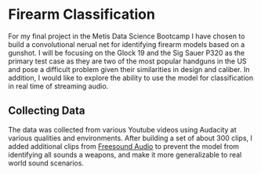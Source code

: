 # Firearm Classification
For my final project in the Metis Data Science Bootcamp I have chosen to build a convolutional nerual net for identifying firearm models based on a gunshot. I will be focusing on the Glock 19 and the Sig Sauer P320 as the primary test case as they are two of the most popular handguns in the US and pose a difficult problem given their similarities in design and caliber. In addition, I would like to explore the ability to use the model for classification in real time of streaming audio.

## Collecting Data
The data was collected from various Youtube videos using Audacity at various qualities and environments. After building a set of about 300 clips, I added additional clips from [Freesound Audio](https://www.kaggle.com/c/freesound-audio-tagging-2019) to prevent the model from identifying all sounds a weapons, and make it more generalizable to real world sound scenarios. 
